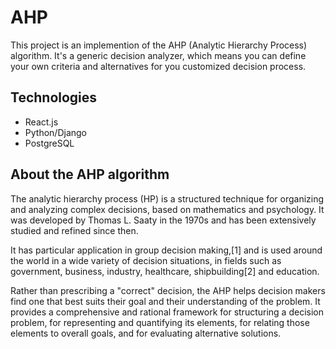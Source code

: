 # AHP #

This project is an implemention of the AHP (Analytic Hierarchy Process) algorithm. It's a generic decision analyzer, which means you can define your own criteria and alternatives for you customized decision process.

## Technologies ##

* React.js
* Python/Django
* PostgreSQL

## About the AHP algorithm ##

The analytic hierarchy process (HP) is a structured technique for organizing and analyzing complex decisions, based on mathematics and psychology. It was developed by Thomas L. Saaty in the 1970s and has been extensively studied and refined since then.

It has particular application in group decision making,[1] and is used around the world in a wide variety of decision situations, in fields such as government, business, industry, healthcare, shipbuilding[2] and education.

Rather than prescribing a "correct" decision, the AHP helps decision makers find one that best suits their goal and their understanding of the problem. It provides a comprehensive and rational framework for structuring a decision problem, for representing and quantifying its elements, for relating those elements to overall goals, and for evaluating alternative solutions.
